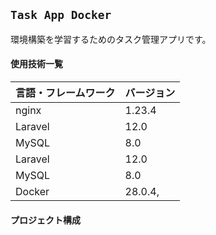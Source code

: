 ## `Task App Docker`

環境構築を学習するためのタスク管理アプリです。

#### 使用技術一覧

| 言語・フレームワーク | バージョン |
| -------------------- | ---------- |
| nginx                | 1.23.4     |
| Laravel              | 12.0       |
| MySQL                | 8.0        |
| Laravel              | 12.0       |
| MySQL                | 8.0        |
| Docker               | 28.0.4,    |

#### プロジェクト構成
